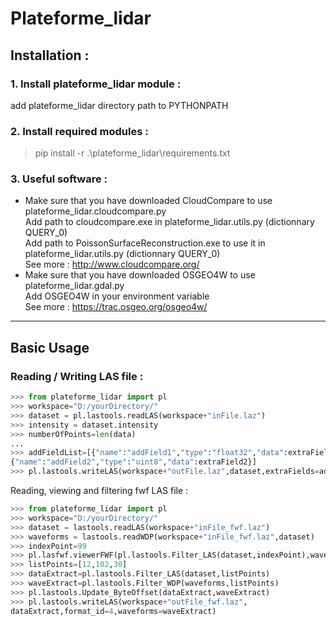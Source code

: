 # **Plateforme_lidar**

## Installation :
### 1. Install plateforme_lidar module :
add plateforme_lidar directory path to PYTHONPATH

### 2. Install required modules :
> pip install -r .\plateforme_lidar\requirements.txt

### 3. Useful software :
- Make sure that you have downloaded CloudCompare to use plateforme_lidar.cloudcompare.py<br>
Add path to cloudcompare.exe in plateforme_lidar.utils.py (dictionnary QUERY_0)<br>
Add path to PoissonSurfaceReconstruction.exe to use it in plateforme_lidar.utils.py (dictionnary QUERY_0)<br>
See more : http://www.cloudcompare.org/
- Make sure that you have downloaded OSGEO4W to use plateforme_lidar.gdal.py<br>
Add OSGEO4W in your environment variable<br>
See more : https://trac.osgeo.org/osgeo4w/

---

## Basic Usage
### Reading / Writing LAS file :

```python
>>> from plateforme_lidar import pl
>>> workspace="D:/yourDirectory/"
>>> dataset = pl.lastools.readLAS(workspace+"inFile.laz")
>>> intensity = dataset.intensity
>>> numberOfPoints=len(data)
...
>>> addFieldList=[{"name":"addField1","type":"float32","data":extraField1},
{"name":"addField2","type":"uint8","data":extraField2}]
>>> pl.lastools.writeLAS(workspace+"outFile.laz",dataset,extraFields=addFieldList)
```

Reading, viewing and filtering fwf LAS file :
```python
>>> from plateforme_lidar import pl
>>> workspace="D:/yourDirectory/"
>>> dataset = lastools.readLAS(workspace+"inFile_fwf.laz")
>>> waveforms = lastools.readWDP(workspace+"inFile_fwf.laz",dataset)
>>> indexPoint=99
>>> pl.lasfwf.viewerFWF(pl.lastools.Filter_LAS(dataset,indexPoint),waveforms[indexPoint])
>>> listPoints=[12,102,30]
>>> dataExtract=pl.lastools.Filter_LAS(dataset,listPoints)
>>> waveExtract=pl.lastools.Filter_WDP(waveforms,listPoints)
>>> pl.lastools.Update_ByteOffset(dataExtract,waveExtract)
>>> pl.lastools.writeLAS(workspace+"outFile_fwf.laz",
dataExtract,format_id=4,waveforms=waveExtract)
```




